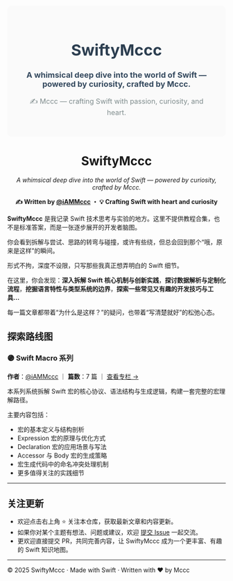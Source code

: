<div style="background-color: #fafafa; padding: 30px; border-radius: 10px; text-align: center;">
  <h1 style="font-size: 36px; color: #2c3e50; font-weight: bold;">SwiftyMccc</h1>
  <p style="font-size: 18px; color: #34495e; font-weight: bold;">A whimsical deep dive into the world of Swift — powered by curiosity, crafted by Mccc.</p>
  <p style="font-size: 16px; color: #7f8c8d;">✍️ Mccc<a href="https://github.com/iAMMccc" style="color: #3498db;"></a> — crafting Swift with passion, curiosity, and heart. </p>
</div>






<h1 align="center">SwiftyMccc</h1>

<p align="center">
  <em>A whimsical deep dive into the world of Swift — powered by curiosity, crafted by Mccc.</em>
</p>

<p align="center">
  <strong>✍️ Written by <a href="https://github.com/iAMMccc">@iAMMccc</a> ・ 💡 Crafting Swift with heart and curiosity</strong>
</p>







**SwiftyMccc** 是我记录 Swift 技术思考与实验的地方。这里不提供教程合集，也不是标准答案，而是一张逐步展开的开发者脑图。

你会看到拆解与尝试、思路的转弯与碰撞，或许有些绕，但总会回到那个“哦，原来是这样”的瞬间。

形式不拘，深度不设限，只写那些我真正想弄明白的 Swift 细节。

在这里，你会发现：**深入拆解 Swift 核心机制与创新实践**，**探讨数据解析与定制化流程**，**挖掘语言特性与类型系统的边界**，**探索一些常见又有趣的开发技巧与工具…**

每一篇文章都带着“为什么是这样？”的疑问，也带着“写清楚就好”的松弛心态。



## 探索路线图

### 🟣 Swift Macro 系列

**作者**：[@iAMMccc](https://github.com/iAMMccc) ｜ **篇数**：7 篇 ｜ [查看专栏 →](SwiftMacro/README.md)

本系列系统拆解 Swift 宏的核心协议、语法结构与生成逻辑，构建一套完整的宏理解路径。

主要内容包括：

- 宏的基本定义与结构剖析  
- Expression 宏的原理与优化方式  
- Declaration 宏的应用场景与写法  
- Accessor 与 Body 宏的生成策略  
- 宏生成代码中的命名冲突处理机制  
- 更多值得关注的实践细节

---



## 关注更新

- 欢迎点击右上角 ⭐️ 关注本仓库，获取最新文章和内容更新。
- 如果你对某个主题有想法、问题或建议，欢迎 [提交 Issue](https://github.com/你的用户名/ThinkSwift/issues) 一起交流。
- 更欢迎直接提交 PR，共同完善内容，让 SwiftyMccc 成为一个更丰富、有趣的 Swift 知识地图。

------

© 2025 SwiftyMccc · Made with Swift · Written with ❤️ by Mccc

